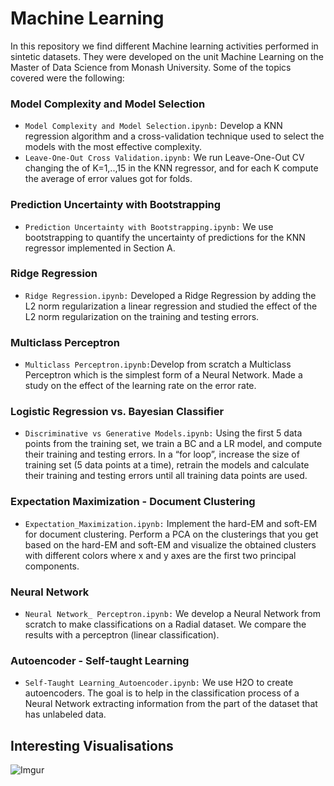 # Machine Learning

In this repository we find different Machine learning activities performed in sintetic datasets. They were developed on the unit Machine Learning on the Master of Data Science from Monash University. Some of the topics covered were the following:

### Model Complexity and Model Selection

- `Model Complexity and Model Selection.ipynb:` Develop a KNN regression algorithm and a cross-validation technique used to select the models with the most effective complexity.
- `Leave-One-Out Cross Validation.ipynb:`  We run Leave-One-Out CV changing the of K=1,..,15 in the KNN regressor, and for each K compute the average of error values got for folds. 

### Prediction Uncertainty with Bootstrapping

- `Prediction Uncertainty with Bootstrapping.ipynb:` We use bootstrapping to quantify the uncertainty of predictions for the KNN regressor implemented in Section A. 

### Ridge Regression

- `Ridge Regression.ipynb:` Developed a Ridge Regression by adding the L2 norm regularization a linear regression and studied the effect of the L2 norm regularization on the training and testing errors.

### Multiclass Perceptron

- `Multiclass Perceptron.ipynb:`Develop from scratch a Multiclass Perceptron which is the simplest form of a Neural Network. Made a study on the effect of the learning rate on the error rate.

### Logistic Regression vs. Bayesian Classifier

- `Discriminative vs Generative Models.ipynb:` Using the first 5 data points from the training set, we train a BC and a LR model, and compute their training and testing errors. In a “for loop”, increase the size of training set (5 data points at a time), retrain the models and calculate their training and testing errors until all training data points are used. 

### Expectation Maximization - Document Clustering

- `Expectation_Maximization.ipynb:` Implement the hard-EM and soft-EM for document clustering. Perform a PCA on the clusterings that you get based on the hard-EM and soft-EM and visualize the obtained clusters with different colors where x and y axes are the first two principal components.

### Neural Network

- `Neural Network_ Perceptron.ipynb:` We develop a Neural Network from scratch to make classifications on a Radial dataset. We compare the results with a perceptron (linear classification).  

### Autoencoder - Self-taught Learning

- `Self-Taught Learning_Autoencoder.ipynb:` We use H2O to create autoencoders. The goal is to help in the classification process of a Neural Network extracting information from the part of the dataset that has unlabeled data. 

## Interesting Visualisations

![Imgur](https://i.imgur.com/XfCBh6N.png)
